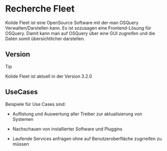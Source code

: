 # Recherche Fleet

Kolide Fleet ist eine OpenSource Software mit der man OSQuery Verwalten/Darstellen kann. Es ist sozusagen eine Frontend-Lösung für OSQuery. Damit kann man auf OSQuery über eine GUI zugreifen und die Daten somit übersichtlicher darstellen.

## Version
> [!Tip]
> Kolide Fleet ist aktuell in der Version 3.2.0

## UseCases

Beispiele für Use Cases sind:

* Auflistung und Auswertung aller Treiber zur aktualisierung von Systemen

* Nachschauen von installierter Software und Pluggins

* Laufende Services anfragen ohne auf Benutzeroberfläche zugrreifen zu müssen
